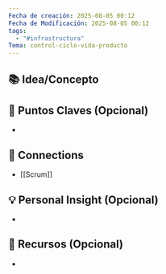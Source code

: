 ```yaml
---
Fecha de creación: 2025-08-05 00:12
Fecha de Modificación: 2025-08-05 00:12
tags:
  - "#infrastructura"
Tema: control-ciclo-vida-producto
---
```



## 📚 Idea/Concepto 


## 📌 Puntos Claves (Opcional)
- 

## 🔗 Connections
- [[Scrum]]

## 💡 Personal Insight (Opcional)
- 
## 🧾 Recursos (Opcional)
- 